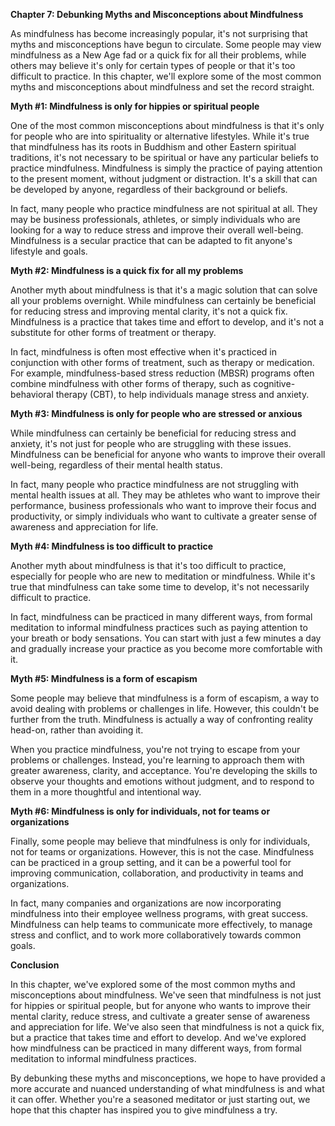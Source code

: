 <p><strong>Chapter 7: Debunking Myths and Misconceptions about Mindfulness</strong></p>

<p>As mindfulness has become increasingly popular, it's not surprising that myths and misconceptions have begun to circulate. Some people may view mindfulness as a New Age fad or a quick fix for all their problems, while others may believe it's only for certain types of people or that it's too difficult to practice. In this chapter, we'll explore some of the most common myths and misconceptions about mindfulness and set the record straight.</p>

<p><strong>Myth #1: Mindfulness is only for hippies or spiritual people</strong></p>

<p>One of the most common misconceptions about mindfulness is that it's only for people who are into spirituality or alternative lifestyles. While it's true that mindfulness has its roots in Buddhism and other Eastern spiritual traditions, it's not necessary to be spiritual or have any particular beliefs to practice mindfulness. Mindfulness is simply the practice of paying attention to the present moment, without judgment or distraction. It's a skill that can be developed by anyone, regardless of their background or beliefs.</p>

<p>In fact, many people who practice mindfulness are not spiritual at all. They may be business professionals, athletes, or simply individuals who are looking for a way to reduce stress and improve their overall well-being. Mindfulness is a secular practice that can be adapted to fit anyone's lifestyle and goals.</p>

<p><strong>Myth #2: Mindfulness is a quick fix for all my problems</strong></p>

<p>Another myth about mindfulness is that it's a magic solution that can solve all your problems overnight. While mindfulness can certainly be beneficial for reducing stress and improving mental clarity, it's not a quick fix. Mindfulness is a practice that takes time and effort to develop, and it's not a substitute for other forms of treatment or therapy.</p>

<p>In fact, mindfulness is often most effective when it's practiced in conjunction with other forms of treatment, such as therapy or medication. For example, mindfulness-based stress reduction (MBSR) programs often combine mindfulness with other forms of therapy, such as cognitive-behavioral therapy (CBT), to help individuals manage stress and anxiety.</p>

<p><strong>Myth #3: Mindfulness is only for people who are stressed or anxious</strong></p>

<p>While mindfulness can certainly be beneficial for reducing stress and anxiety, it's not just for people who are struggling with these issues. Mindfulness can be beneficial for anyone who wants to improve their overall well-being, regardless of their mental health status.</p>

<p>In fact, many people who practice mindfulness are not struggling with mental health issues at all. They may be athletes who want to improve their performance, business professionals who want to improve their focus and productivity, or simply individuals who want to cultivate a greater sense of awareness and appreciation for life.</p>

<p><strong>Myth #4: Mindfulness is too difficult to practice</strong></p>

<p>Another myth about mindfulness is that it's too difficult to practice, especially for people who are new to meditation or mindfulness. While it's true that mindfulness can take some time to develop, it's not necessarily difficult to practice.</p>

<p>In fact, mindfulness can be practiced in many different ways, from formal meditation to informal mindfulness practices such as paying attention to your breath or body sensations. You can start with just a few minutes a day and gradually increase your practice as you become more comfortable with it.</p>

<p><strong>Myth #5: Mindfulness is a form of escapism</strong></p>

<p>Some people may believe that mindfulness is a form of escapism, a way to avoid dealing with problems or challenges in life. However, this couldn't be further from the truth. Mindfulness is actually a way of confronting reality head-on, rather than avoiding it.</p>

<p>When you practice mindfulness, you're not trying to escape from your problems or challenges. Instead, you're learning to approach them with greater awareness, clarity, and acceptance. You're developing the skills to observe your thoughts and emotions without judgment, and to respond to them in a more thoughtful and intentional way.</p>

<p><strong>Myth #6: Mindfulness is only for individuals, not for teams or organizations</strong></p>

<p>Finally, some people may believe that mindfulness is only for individuals, not for teams or organizations. However, this is not the case. Mindfulness can be practiced in a group setting, and it can be a powerful tool for improving communication, collaboration, and productivity in teams and organizations.</p>

<p>In fact, many companies and organizations are now incorporating mindfulness into their employee wellness programs, with great success. Mindfulness can help teams to communicate more effectively, to manage stress and conflict, and to work more collaboratively towards common goals.</p>

<p><strong>Conclusion</strong></p>

<p>In this chapter, we've explored some of the most common myths and misconceptions about mindfulness. We've seen that mindfulness is not just for hippies or spiritual people, but for anyone who wants to improve their mental clarity, reduce stress, and cultivate a greater sense of awareness and appreciation for life. We've also seen that mindfulness is not a quick fix, but a practice that takes time and effort to develop. And we've explored how mindfulness can be practiced in many different ways, from formal meditation to informal mindfulness practices.</p>

<p>By debunking these myths and misconceptions, we hope to have provided a more accurate and nuanced understanding of what mindfulness is and what it can offer. Whether you're a seasoned meditator or just starting out, we hope that this chapter has inspired you to give mindfulness a try.</p>
